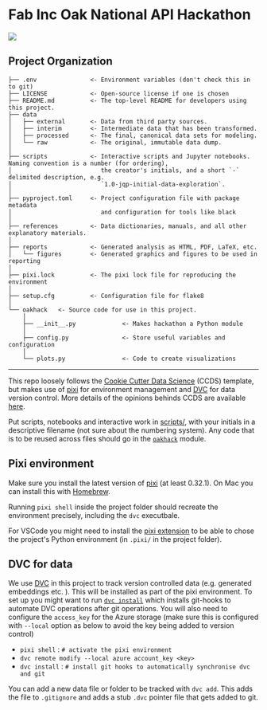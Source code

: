 # Fab Inc Oak National API Hackathon

<a target="_blank" href="https://cookiecutter-data-science.drivendata.org/">
    <img src="https://img.shields.io/badge/CCDS-Project%20template-328F97?logo=cookiecutter" />
</a>

## Project Organization

```
├── .env               <- Environment variables (don't check this in to git)
├── LICENSE            <- Open-source license if one is chosen
├── README.md          <- The top-level README for developers using this project.
├── data
│   ├── external       <- Data from third party sources.
│   ├── interim        <- Intermediate data that has been transformed.
│   ├── processed      <- The final, canonical data sets for modeling.
│   └── raw            <- The original, immutable data dump.
│
├── scripts            <- Interactive scripts and Jupyter notebooks. Naming convention is a number (for ordering),
│                         the creator's initials, and a short `-` delimited description, e.g.
│                         `1.0-jqp-initial-data-exploration`.
│
├── pyproject.toml     <- Project configuration file with package metadata 
│                         and configuration for tools like black
│
├── references         <- Data dictionaries, manuals, and all other explanatory materials.
│
├── reports            <- Generated analysis as HTML, PDF, LaTeX, etc.
│   └── figures        <- Generated graphics and figures to be used in reporting
│
├── pixi.lock          <- The pixi lock file for reproducing the environment
│
├── setup.cfg          <- Configuration file for flake8
│
└── oakhack   <- Source code for use in this project.
    │
    ├── __init__.py             <- Makes hackathon a Python module
    │
    ├── config.py               <- Store useful variables and configuration
    │
    └── plots.py                <- Code to create visualizations
```

--------


This repo loosely follows the [Cookie Cutter Data Science](https://cookiecutter-data-science.drivendata.org/) (CCDS) template, but makes use of [pixi](https://pixi.sh) for environment management and [DVC](https://dvc.org/) for data version control. More details of the opinions behinds CCDS are available [here](https://cookiecutter-data-science.drivendata.org/opinions/).

Put scripts, notebooks and interactive work in [scripts/](scripts), with your initials in a descriptive filename (not sure about the numbering system). Any code that is to be reused across files should go in the [`oakhack`](oakhack) module. 

## Pixi environment

Make sure you install the latest version of [pixi](https://pixi.sh) (at least 0.32.1). On Mac you can install this with [Homebrew](https://brew.sh/).

Running `pixi shell` inside the project folder should recreate the environment precisely, including the `dvc` executbale. 

For VSCode you might need to install the [pixi extension](https://marketplace.visualstudio.com/items?itemName=jjjermiah.pixi-vscode) to be able to chose the project's Python environment (in `.pixi/` in the project folder).

## DVC for data

We use [DVC](https://dvc.org/) in this project to track version controlled data (e.g. generated embeddings etc. ). This will be installed as part of the pixi environment. To set up you might want to run [`dvc install`](https://dvc.org/doc/command-reference/install) which installs git-hooks to automate DVC operations after git operations. You will also need to configure the `access_key` for the Azure storage (make sure this is configured with `--local` option as below to avoid the key being added to version control)

- `pixi shell` : `# activate the pixi environment`
- `dvc remote modify --local azure account_key <key>`
- `dvc install` : `# install git hooks to automatically synchronise dvc and git`

You can add a new data file or folder to be tracked with `dvc add`. This adds the file to `.gitignore` and adds a stub `.dvc` pointer file that gets added to git.